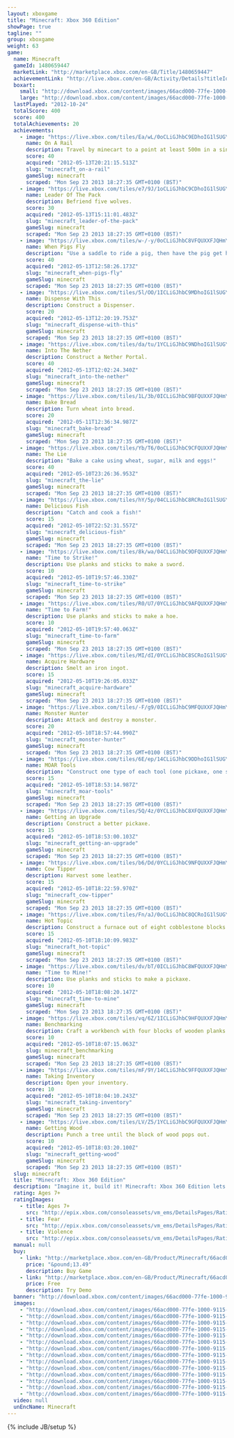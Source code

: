 ```yaml
---
layout: xboxgame
title: "Minecraft: Xbox 360 Edition"
showPage: true
tagline: ""
group: xboxgame
weight: 63
game: 
  name: Minecraft
  gameId: 1480659447
  marketLink: "http://marketplace.xbox.com/en-GB/Title/1480659447"
  achievementLink: "http://live.xbox.com/en-GB/Activity/Details?titleId=1480659447"
  boxart: 
    small: "http://download.xbox.com/content/images/66acd000-77fe-1000-9115-d802584111f7/1033/boxartsm.jpg"
    large: "http://download.xbox.com/content/images/66acd000-77fe-1000-9115-d802584111f7/1033/boxartlg.jpg"
  lastPlayed: "2012-10-24"
  totalScore: 400
  score: 400
  totalAchievements: 20
  achievements: 
    - image: "https://live.xbox.com/tiles/Ea/wL/0oCLiGJhbC9EDhoIG1lSUGY3L2FjaC8wLzQwAAAAAOfn5-0krA0=.jpg"
      name: On A Rail
      description: Travel by minecart to a point at least 500m in a single direction from where you started.
      score: 40
      acquired: "2012-05-13T20:21:15.513Z"
      slug: "minecraft_on-a-rail"
      gameSlug: minecraft
      scraped: "Mon Sep 23 2013 18:27:35 GMT+0100 (BST)"
    - image: "https://live.xbox.com/tiles/e7/9J/1oCLiGJhbC9CDhoIG1lSUGY3L2FjaC8wLzQ2AAAAAOfn5-lmv2c=.jpg"
      name: Leader Of The Pack
      description: Befriend five wolves.
      score: 30
      acquired: "2012-05-13T15:11:01.483Z"
      slug: "minecraft_leader-of-the-pack"
      gameSlug: minecraft
      scraped: "Mon Sep 23 2013 18:27:35 GMT+0100 (BST)"
    - image: "https://live.xbox.com/tiles/w-/-y/0oCLiGJhbC8VFQUXXFJQHmY3L2FjaC8wL2EAAAAA5+fn-d3-2A==.jpg"
      name: When Pigs Fly
      description: "Use a saddle to ride a pig, then have the pig get hurt from fall damage while riding it."
      score: 40
      acquired: "2012-05-13T12:58:26.173Z"
      slug: "minecraft_when-pigs-fly"
      gameSlug: minecraft
      scraped: "Mon Sep 23 2013 18:27:35 GMT+0100 (BST)"
    - image: "https://live.xbox.com/tiles/5l/OO/1ICLiGJhbC9MDhoIG1lSUGY3L2FjaC8wLzQ4AAAAAOfn5-uhU-o=.jpg"
      name: Dispense With This
      description: Construct a Dispenser.
      score: 20
      acquired: "2012-05-13T12:20:19.753Z"
      slug: "minecraft_dispense-with-this"
      gameSlug: minecraft
      scraped: "Mon Sep 23 2013 18:27:35 GMT+0100 (BST)"
    - image: "https://live.xbox.com/tiles/da/tu/1YCLiGJhbC9NDhoIG1lSUGY3L2FjaC8wLzQ5AAAAAOfn5-pBq2k=.jpg"
      name: Into The Nether
      description: Construct a Nether Portal.
      score: 40
      acquired: "2012-05-13T12:02:24.340Z"
      slug: "minecraft_into-the-nether"
      gameSlug: minecraft
      scraped: "Mon Sep 23 2013 18:27:35 GMT+0100 (BST)"
    - image: "https://live.xbox.com/tiles/1L/3b/0ICLiGJhbC9BFQUXXFJQHmY3L2FjaC8wLzUAAAAA5+fn--S9zw==.jpg"
      name: Bake Bread
      description: Turn wheat into bread.
      score: 20
      acquired: "2012-05-11T12:36:34.987Z"
      slug: "minecraft_bake-bread"
      gameSlug: minecraft
      scraped: "Mon Sep 23 2013 18:27:35 GMT+0100 (BST)"
    - image: "https://live.xbox.com/tiles/Yb/T6/0oCLiGJhbC9CFQUXXFJQHmY3L2FjaC8wLzYAAAAA5+fn-dW0eg==.jpg"
      name: The Lie
      description: "Bake a cake using wheat, sugar, milk and eggs!"
      score: 40
      acquired: "2012-05-10T23:26:36.953Z"
      slug: "minecraft_the-lie"
      gameSlug: minecraft
      scraped: "Mon Sep 23 2013 18:27:35 GMT+0100 (BST)"
    - image: "https://live.xbox.com/tiles/hY/5p/04CLiGJhbC8RCRoIG1lSUGY3L2FjaC8wLzNlAAAAAOfn5-xGjpk=.jpg"
      name: Delicious Fish
      description: "Catch and cook a fish!"
      score: 15
      acquired: "2012-05-10T22:52:31.557Z"
      slug: "minecraft_delicious-fish"
      gameSlug: minecraft
      scraped: "Mon Sep 23 2013 18:27:35 GMT+0100 (BST)"
    - image: "https://live.xbox.com/tiles/8k/wa/04CLiGJhbC9DFQUXXFJQHmY3L2FjaC8wLzcAAAAA5+fn-DVM6Q==.jpg"
      name: "Time to Strike!"
      description: Use planks and sticks to make a sword.
      score: 10
      acquired: "2012-05-10T19:57:46.330Z"
      slug: "minecraft_time-to-strike"
      gameSlug: minecraft
      scraped: "Mon Sep 23 2013 18:27:35 GMT+0100 (BST)"
    - image: "https://live.xbox.com/tiles/R0/U7/0YCLiGJhbC9AFQUXXFJQHmY3L2FjaC8wLzQAAAAA5+fn-hRFXA==.jpg"
      name: "Time to Farm!"
      description: Use planks and sticks to make a hoe.
      score: 10
      acquired: "2012-05-10T19:57:40.063Z"
      slug: "minecraft_time-to-farm"
      gameSlug: minecraft
      scraped: "Mon Sep 23 2013 18:27:35 GMT+0100 (BST)"
    - image: "https://live.xbox.com/tiles/MI/dI/0YCLiGJhbC8SCRoIG1lSUGY3L2FjaC8wLzNmAAAAAOfn5-5nhyw=.jpg"
      name: Acquire Hardware
      description: Smelt an iron ingot.
      score: 15
      acquired: "2012-05-10T19:26:05.033Z"
      slug: "minecraft_acquire-hardware"
      gameSlug: minecraft
      scraped: "Mon Sep 23 2013 18:27:35 GMT+0100 (BST)"
    - image: "https://live.xbox.com/tiles/-F/g9/0ICLiGJhbC9MFQUXXFJQHmY3L2FjaC8wLzgAAAAA5+fn-xJY5w==.jpg"
      name: Monster Hunter
      description: Attack and destroy a monster.
      score: 20
      acquired: "2012-05-10T18:57:44.990Z"
      slug: "minecraft_monster-hunter"
      gameSlug: minecraft
      scraped: "Mon Sep 23 2013 18:27:35 GMT+0100 (BST)"
    - image: "https://live.xbox.com/tiles/6E/ep/14CLiGJhbC9DDhoIG1lSUGY3L2FjaC8wLzQ3AAAAAOfn5-iGR-Q=.jpg"
      name: MOAR Tools
      description: "Construct one type of each tool (one pickaxe, one spade, one axe and one hoe)."
      score: 15
      acquired: "2012-05-10T18:53:14.987Z"
      slug: "minecraft_moar-tools"
      gameSlug: minecraft
      scraped: "Mon Sep 23 2013 18:27:35 GMT+0100 (BST)"
    - image: "https://live.xbox.com/tiles/5Q/4z/0YCLiGJhbC8XFQUXXFJQHmY3L2FjaC8wL2MAAAAA5+fn-hwO-g==.jpg"
      name: Getting an Upgrade
      description: Construct a better pickaxe.
      score: 15
      acquired: "2012-05-10T18:53:00.103Z"
      slug: "minecraft_getting-an-upgrade"
      gameSlug: minecraft
      scraped: "Mon Sep 23 2013 18:27:35 GMT+0100 (BST)"
    - image: "https://live.xbox.com/tiles/b6/Dd/0YCLiGJhbC9NFQUXXFJQHmY3L2FjaC8wLzkAAAAA5+fn-vKgdA==.jpg"
      name: Cow Tipper
      description: Harvest some leather.
      score: 15
      acquired: "2012-05-10T18:22:59.970Z"
      slug: "minecraft_cow-tipper"
      gameSlug: minecraft
      scraped: "Mon Sep 23 2013 18:27:35 GMT+0100 (BST)"
    - image: "https://live.xbox.com/tiles/Fn/aJ/0oCLiGJhbC8QCRoIG1lSUGY3L2FjaC8wLzNkAAAAAOfn5-2mdgo=.jpg"
      name: Hot Topic
      description: Construct a furnace out of eight cobblestone blocks.
      score: 15
      acquired: "2012-05-10T18:10:09.983Z"
      slug: "minecraft_hot-topic"
      gameSlug: minecraft
      scraped: "Mon Sep 23 2013 18:27:35 GMT+0100 (BST)"
    - image: "https://live.xbox.com/tiles/dv/bT/0ICLiGJhbC8WFQUXXFJQHmY3L2FjaC8wL2IAAAAA5+fn--z2bQ==.jpg"
      name: "Time to Mine!"
      description: Use planks and sticks to make a pickaxe.
      score: 10
      acquired: "2012-05-10T18:08:20.147Z"
      slug: "minecraft_time-to-mine"
      gameSlug: minecraft
      scraped: "Mon Sep 23 2013 18:27:35 GMT+0100 (BST)"
    - image: "https://live.xbox.com/tiles/vq/6Z/1ICLiGJhbC9HFQUXXFJQHmY3L2FjaC8wLzMAAAAA5+fn+7aupQ==.jpg"
      name: Benchmarking
      description: Craft a workbench with four blocks of wooden planks.
      score: 10
      acquired: "2012-05-10T18:07:15.063Z"
      slug: minecraft_benchmarking
      gameSlug: minecraft
      scraped: "Mon Sep 23 2013 18:27:35 GMT+0100 (BST)"
    - image: "https://live.xbox.com/tiles/mF/9Y/14CLiGJhbC9FFQUXXFJQHmY3L2FjaC8wLzEAAAAA5+fn+Hdfgw==.jpg"
      name: Taking Inventory
      description: Open your inventory.
      score: 10
      acquired: "2012-05-10T18:04:10.243Z"
      slug: "minecraft_taking-inventory"
      gameSlug: minecraft
      scraped: "Mon Sep 23 2013 18:27:35 GMT+0100 (BST)"
    - image: "https://live.xbox.com/tiles/LV/Z5/1YCLiGJhbC9GFQUXXFJQHmY3L2FjaC8wLzIAAAAA5+fn+lZWNg==.jpg"
      name: Getting Wood
      description: Punch a tree until the block of wood pops out.
      score: 10
      acquired: "2012-05-10T18:03:20.100Z"
      slug: "minecraft_getting-wood"
      gameSlug: minecraft
      scraped: "Mon Sep 23 2013 18:27:35 GMT+0100 (BST)"
  slug: minecraft
  title: "Minecraft: Xbox 360 Edition"
  description: "Imagine it, build it! Minecraft: Xbox 360 Edition lets you create worlds from the comfort of your sofa. Play alone or play with your friends. Explore, build and conquer! At night monsters come out, so make sure to build a shelter before that happens. After that, your world is your imagination. Turn your hours into minutes with Minecraft!  To experience split-screen functionality a high-definition television is required."
  rating: Ages 7+
  ratingImages: 
    - title: Ages 7+
      src: "http://epix.xbox.com/consoleassets/vm_ems/DetailsPages/RatingSystemID/14/default/Values/14002.png"
    - title: Fear
      src: "http://epix.xbox.com/consoleassets/vm_ems/DetailsPages/RatingSystemID/14/default/Descriptors/14003.png"
    - title: Violence
      src: "http://epix.xbox.com/consoleassets/vm_ems/DetailsPages/RatingSystemID/14/default/Descriptors/14005.png"
  manual: null
  buy: 
    - link: "http://marketplace.xbox.com/en-GB/Product/Minecraft/66acd000-77fe-1000-9115-d802584111f7?downloadtype=Game&amp;nosplash=1&amp;purchase=1"
      price: "&pound;13.49"
      description: Buy Game
    - link: "http://marketplace.xbox.com/en-GB/Product/Minecraft/66acd000-77fe-1000-9115-d802584111f7?downloadtype=GameDemo&amp;nosplash=1&amp;purchase=1"
      price: Free
      description: Try Demo
  banner: "http://download.xbox.com/content/images/66acd000-77fe-1000-9115-d802584111f7/1033/banner.png"
  images: 
    - "http://download.xbox.com/content/images/66acd000-77fe-1000-9115-d802584111f7/1033/screenlg1.jpg"
    - "http://download.xbox.com/content/images/66acd000-77fe-1000-9115-d802584111f7/1033/screenlg2.jpg"
    - "http://download.xbox.com/content/images/66acd000-77fe-1000-9115-d802584111f7/1033/screenlg3.jpg"
    - "http://download.xbox.com/content/images/66acd000-77fe-1000-9115-d802584111f7/1033/screenlg4.jpg"
    - "http://download.xbox.com/content/images/66acd000-77fe-1000-9115-d802584111f7/1033/screenlg5.jpg"
    - "http://download.xbox.com/content/images/66acd000-77fe-1000-9115-d802584111f7/1033/screenlg6.jpg"
    - "http://download.xbox.com/content/images/66acd000-77fe-1000-9115-d802584111f7/1033/screenlg7.jpg"
    - "http://download.xbox.com/content/images/66acd000-77fe-1000-9115-d802584111f7/1033/screenlg8.jpg"
    - "http://download.xbox.com/content/images/66acd000-77fe-1000-9115-d802584111f7/1033/screenlg9.jpg"
    - "http://download.xbox.com/content/images/66acd000-77fe-1000-9115-d802584111f7/1033/screenlg10.jpg"
    - "http://download.xbox.com/content/images/66acd000-77fe-1000-9115-d802584111f7/1033/screenlg11.jpg"
    - "http://download.xbox.com/content/images/66acd000-77fe-1000-9115-d802584111f7/1033/screenlg12.jpg"
    - "http://download.xbox.com/content/images/66acd000-77fe-1000-9115-d802584111f7/1033/screenlg13.jpg"
    - "http://download.xbox.com/content/images/66acd000-77fe-1000-9115-d802584111f7/1033/screenlg14.jpg"
  video: null
  unEncName: Minecraft
---
```

{% include JB/setup %}